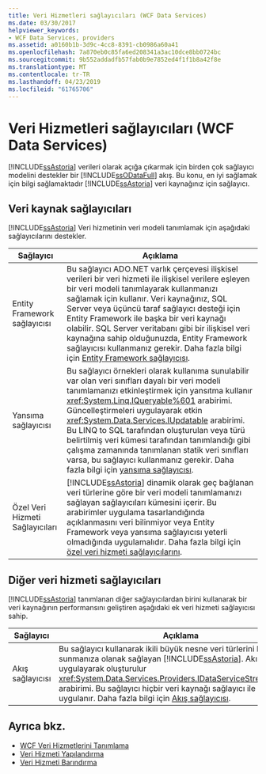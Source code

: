 ```yaml
---
title: Veri Hizmetleri sağlayıcıları (WCF Data Services)
ms.date: 03/30/2017
helpviewer_keywords:
- WCF Data Services, providers
ms.assetid: a0160b1b-3d9c-4cc8-8391-cb0986a60a41
ms.openlocfilehash: 7a870eb0c85fa6ed208341a3ac10dce8bb0724bc
ms.sourcegitcommit: 9b552addadfb57fab0b9e7852ed4f1f1b8a42f8e
ms.translationtype: MT
ms.contentlocale: tr-TR
ms.lasthandoff: 04/23/2019
ms.locfileid: "61765706"
---
```

# <a name="data-services-providers-wcf-data-services"></a>Veri Hizmetleri sağlayıcıları (WCF Data Services)
[!INCLUDE[ssAstoria](../../../../includes/ssastoria-md.md)] verileri olarak açığa çıkarmak için birden çok sağlayıcı modelini destekler bir [!INCLUDE[ssODataFull](../../../../includes/ssodatafull-md.md)] akış. Bu konu, en iyi sağlamak için bilgi sağlamaktadır [!INCLUDE[ssAstoria](../../../../includes/ssastoria-md.md)] veri kaynağınız için sağlayıcı.  
  
## <a name="data-source-providers"></a>Veri kaynak sağlayıcıları  
 [!INCLUDE[ssAstoria](../../../../includes/ssastoria-md.md)] Veri hizmetinin veri modeli tanımlamak için aşağıdaki sağlayıcılarını destekler.  
  
|Sağlayıcı|Açıklama|  
|--------------|-----------------|  
|Entity Framework sağlayıcısı|Bu sağlayıcı ADO.NET varlık çerçevesi ilişkisel verileri bir veri hizmeti ile ilişkisel verilere eşleyen bir veri modeli tanımlayarak kullanmanızı sağlamak için kullanır. Veri kaynağınız, SQL Server veya üçüncü taraf sağlayıcı desteği için Entity Framework ile başka bir veri kaynağı olabilir. SQL Server veritabanı gibi bir ilişkisel veri kaynağına sahip olduğunuzda, Entity Framework sağlayıcısı kullanmanız gerekir. Daha fazla bilgi için [Entity Framework sağlayıcısı](../../../../docs/framework/data/wcf/entity-framework-provider-wcf-data-services.md).|  
|Yansıma sağlayıcısı|Bu sağlayıcı örnekleri olarak kullanıma sunulabilir var olan veri sınıfları dayalı bir veri modeli tanımlamanızı etkinleştirmek için yansıtma kullanır <xref:System.Linq.IQueryable%601> arabirimi. Güncelleştirmeleri uygulayarak etkin <xref:System.Data.Services.IUpdatable> arabirimi. Bu LINQ to SQL tarafından oluşturulan veya türü belirtilmiş veri kümesi tarafından tanımlandığı gibi çalışma zamanında tanımlanan statik veri sınıfları varsa, bu sağlayıcı kullanmanız gerekir. Daha fazla bilgi için [yansıma sağlayıcısı](../../../../docs/framework/data/wcf/reflection-provider-wcf-data-services.md).|  
|Özel Veri Hizmeti Sağlayıcıları|[!INCLUDE[ssAstoria](../../../../includes/ssastoria-md.md)] dinamik olarak geç bağlanan veri türlerine göre bir veri modeli tanımlamanızı sağlayan sağlayıcıları kümesini içerir. Bu arabirimler uygulama tasarlandığında açıklanmasını veri bilinmiyor veya Entity Framework veya yansıma sağlayıcısı yeterli olmadığında uygulamalıdır. Daha fazla bilgi için [özel veri hizmeti sağlayıcılarını](../../../../docs/framework/data/wcf/custom-data-service-providers-wcf-data-services.md).|  
  
## <a name="other-data-service-providers"></a>Diğer veri hizmeti sağlayıcıları  
 [!INCLUDE[ssAstoria](../../../../includes/ssastoria-md.md)] tanımlanan diğer sağlayıcılardan birini kullanarak bir veri kaynağının performansını geliştiren aşağıdaki ek veri hizmeti sağlayıcısı sahip.  
  
|Sağlayıcı|Açıklama|  
|--------------|-----------------|  
|Akış sağlayıcısı|Bu sağlayıcı kullanarak ikili büyük nesne veri türlerini kullanıma sunmanıza olanak sağlayan [!INCLUDE[ssAstoria](../../../../includes/ssastoria-md.md)]. Akış sağlayıcısı uygulayarak oluşturulur <xref:System.Data.Services.Providers.IDataServiceStreamProvider> arabirimi. Bu sağlayıcı hiçbir veri kaynağı sağlayıcı ile birlikte uygulanır. Daha fazla bilgi için [Akış sağlayıcısı](../../../../docs/framework/data/wcf/streaming-provider-wcf-data-services.md).|  
  
## <a name="see-also"></a>Ayrıca bkz.

- [WCF Veri Hizmetlerini Tanımlama](../../../../docs/framework/data/wcf/defining-wcf-data-services.md)
- [Veri Hizmeti Yapılandırma](../../../../docs/framework/data/wcf/configuring-the-data-service-wcf-data-services.md)
- [Veri Hizmeti Barındırma](../../../../docs/framework/data/wcf/hosting-the-data-service-wcf-data-services.md)
